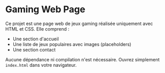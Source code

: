 # Gaming Web Page

Ce projet est une page web de jeux gaming réalisée uniquement avec HTML et CSS. Elle comprend :
- Une section d'accueil
- Une liste de jeux populaires avec images (placeholders)
- Une section contact

Aucune dépendance ni compilation n'est nécessaire. Ouvrez simplement `index.html` dans votre navigateur.
